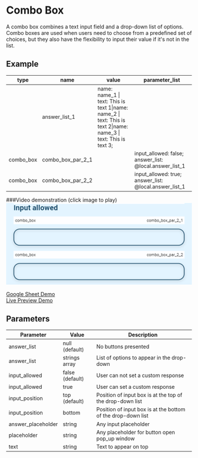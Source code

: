 # Combo Box

A combo box combines a text input field and a drop-down list of options. Combo boxes are used when users need to choose from a predefined set of choices, but they also have the flexibility to input their value if it's not in the list.
## Example

| type        | name               | value                                 |parameter_list |
| ---------   | ------------       |---------------                        |--------- |
| |answer_list_1 |name: name_1 \| text: This is text 1\|name: name_2 \| text: This is text 2\|name: name_3 \| text: This is text 3;||                                      
|combo_box    |combo_box_par_2_1   |                       |input_allowed: false; answer_list: @local.answer_list_1|
|combo_box    |combo_box_par_2_2   |                       |input_allowed: true; answer_list: @local.answer_list_1|

###Video demonstration (click image to play)
[![combo_box](images/combo_box.png)](videos/combo_box.mp4 "combo_box")

[Google Sheet Demo](https://docs.google.com/spreadsheets/d/1uIkaMlDjoDN7uTpHkSeEQ6Yp-4ehX9IrBQMrolpfjQc/edit#gid=569531329)   
[Live Preview Demo](https://idems-debug.web.app/template/comp_combo_box)

## Parameters

| Parameter             | Value                  | Description |
| ---------             | -----------            | --------- |
|answer_list            |null (default)          |No buttons presented|
|answer_list            |strings array           |List of options to appear in the drop-down|
|input_allowed          |false (default)         |User can not set a custom response|
|input_allowed          |true                    |User can set a custom response|
|input_position         |top (default)           |Position of input box is at the top of the drop-down list|
|input_position         |bottom                  |Position of input box is at the bottom of the drop-down list|
|answer_placeholder     |string                  |Any input placeholder|
|placeholder            |string                  |Any placeholder for button open pop_up window|
|text                   |string                  |Text to appear on top|

